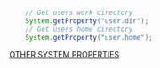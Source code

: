 ```java
    // Get users work directory
    System.getProperty("user.dir");
    // Get users home directory
    System.getProperty("user.home");
```
[OTHER SYSTEM PROPERTIES](https://docs.oracle.com/javase/tutorial/essential/environment/sysprop.html)
